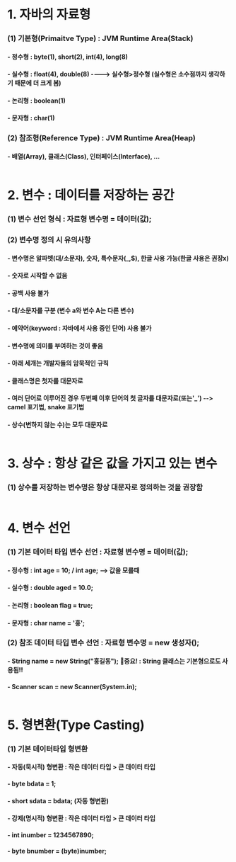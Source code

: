 # 1. 자바의 자료형
### (1) 기본형(Primaitve Type) : JVM Runtime Area(Stack)<br>
#### - 정수형 : byte(1), short(2), int(4), long(8)<br>
#### - 실수형 : float(4), double(8) ----> 실수형>정수형 (실수형은 소수점까지 생각하기 때문에 더 크게 봄)<br>
#### - 논리형 : boolean(1)<br>
#### - 문자형 : char(1)<br>

### (2) 참조형(Reference Type) : JVM Runtime Area(Heap)<br>
#### - 배열(Array), 클래스(Class), 인터페이스(Interface), ...<br><br>

# 2. 변수 : 데이터를 저장하는 공간
### (1) 변수 선언 형식 : 자료형 변수명 = 데이터(값);<br>

### (2) 변수명 정의 시 유의사항<br>
#### - 변수명은 알파벳(대/소문자), 숫자, 특수문자(_,$), 한글 사용 가능(한글 사용은 권장x)<br>
#### - 숫자로 시작할 수 없음<br>
#### - 공백 사용 불가<br>
#### - 대/소문자를 구분 (변수 a와 변수 A는 다른 변수)<br>
#### - 예약어(keyword : 자바에서 사용 중인 단어) 사용 불가<br>
#### - 변수명에 의미를 부여하는 것이 좋음<br>
#### - 아래 세개는 개발자들의 암묵적인 규칙<br>
#### - 클래스명은 첫자를 대문자로<br>
#### - 여러 단어로 이루어진 경우 두번째 이후 단어의 첫 글자를 대문자로(또는'_') --> camel 표기법, snake 표기법<br>
#### - 상수(변하지 않는 수)는 모두 대문자로<br><br>

# 3. 상수 : 항상 같은 값을 가지고 있는 변수
### (1) 상수를 저장하는 변수명은 항상 대문자로 정의하는 것을 권장함<br><br>

# 4. 변수 선언 
### (1) 기본 데이터 타입 변수 선언 : 자료형 변수명 = 데이터(값);
#### - 정수형 : int age = 10; / int age; --> 값을 모를때<br>
#### - 실수형 : double aged = 10.0;<br>
#### - 논리형 : boolean flag = true;<br>
#### - 문자형 : char name = '홍';<br>

### (2) 참조 데이터 타입 변수 선언 : 자료형 변수명 = new 생성자();<br>
#### - String name = new String("홍길동"); 📌중요! : String 클래스는 기본형으로도 사용됨!!<br>
#### - Scanner scan = new Scanner(System.in);<br><br>

# 5. 형변환(Type Casting)
### (1) 기본 데이터타입 형변환<br>
#### - 자동(묵시적) 형변환 : 작은 데이터 타입 > 큰 데이터 타입<br>
#### - byte bdata = 1;<br>
#### - short sdata = bdata; (자동 형변환)<br>

#### - 강제(명시적) 형변환 : 작은 데이터 타입 > 큰 데이터 타입<br>
#### - int inumber = 1234567890;<br>
#### - byte bnumber = (byte)inumber;<br>

